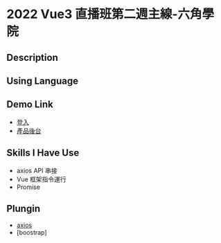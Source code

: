 # 2022 Vue3 直播班第二週主線-六角學院

## Description

## Using Language

## Demo Link

- [登入](https://neil10241126.github.io/Vue3-week2/login.html)
- [產品後台]()

## Skills I Have Use

- axios API 串接
- Vue 框架指令運行
- Promise

## Plungin
- [axios](https://axios-http.com/docs/intro)
- [boostrap]
